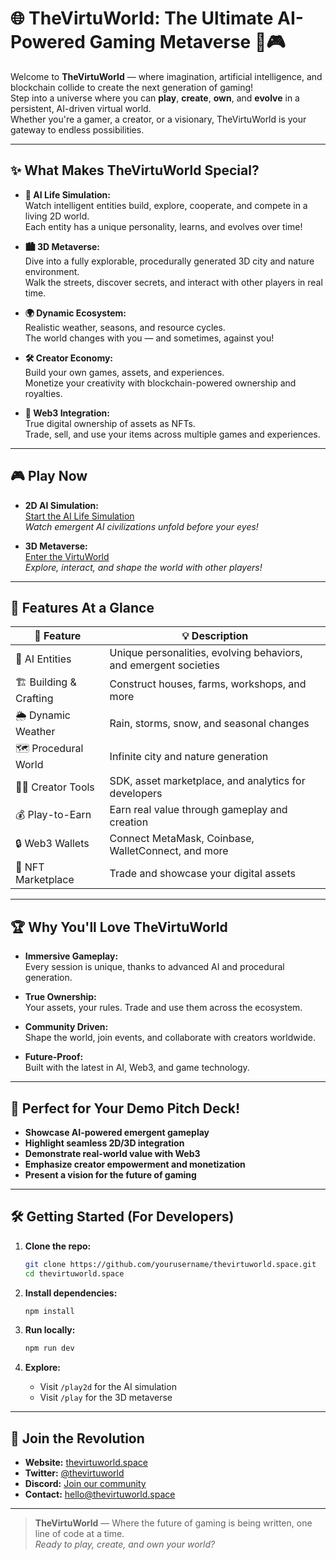 # 🌐 TheVirtuWorld: The Ultimate AI-Powered Gaming Metaverse 🚀🎮

Welcome to **TheVirtuWorld** — where imagination, artificial intelligence, and blockchain collide to create the next generation of gaming!  
Step into a universe where you can **play**, **create**, **own**, and **evolve** in a persistent, AI-driven virtual world.  
Whether you're a gamer, a creator, or a visionary, TheVirtuWorld is your gateway to endless possibilities.  

---

## ✨ What Makes TheVirtuWorld Special?

- **🧠 AI Life Simulation:**  
  Watch intelligent entities build, explore, cooperate, and compete in a living 2D world.  
  Each entity has a unique personality, learns, and evolves over time!

- **🏙️ 3D Metaverse:**  
  Dive into a fully explorable, procedurally generated 3D city and nature environment.  
  Walk the streets, discover secrets, and interact with other players in real time.

- **🌍 Dynamic Ecosystem:**  
  Realistic weather, seasons, and resource cycles.  
  The world changes with you — and sometimes, against you!

- **🛠️ Creator Economy:**  
  Build your own games, assets, and experiences.  
  Monetize your creativity with blockchain-powered ownership and royalties.

- **🔗 Web3 Integration:**  
  True digital ownership of assets as NFTs.  
  Trade, sell, and use your items across multiple games and experiences.

---

## 🎮 Play Now

- **2D AI Simulation:**  
  [Start the AI Life Simulation](https://thevirtuworld.space/play2d)  
  _Watch emergent AI civilizations unfold before your eyes!_

- **3D Metaverse:**  
  [Enter the VirtuWorld](https://thevirtuworld.space/play)  
  _Explore, interact, and shape the world with other players!_

---

## 🚀 Features At a Glance

| 🌟 Feature                | 💡 Description                                                                 |
|--------------------------|-------------------------------------------------------------------------------|
| 🤖 AI Entities           | Unique personalities, evolving behaviors, and emergent societies              |
| 🏗️ Building & Crafting   | Construct houses, farms, workshops, and more                                  |
| 🌦️ Dynamic Weather       | Rain, storms, snow, and seasonal changes                                      |
| 🗺️ Procedural World      | Infinite city and nature generation                                           |
| 🧑‍💻 Creator Tools        | SDK, asset marketplace, and analytics for developers                          |
| 💰 Play-to-Earn          | Earn real value through gameplay and creation                                 |
| 🔒 Web3 Wallets          | Connect MetaMask, Coinbase, WalletConnect, and more                           |
| 🎨 NFT Marketplace       | Trade and showcase your digital assets                                        |

---

## 🏆 Why You'll Love TheVirtuWorld

- **Immersive Gameplay:**  
  Every session is unique, thanks to advanced AI and procedural generation.

- **True Ownership:**  
  Your assets, your rules. Trade and use them across the ecosystem.

- **Community Driven:**  
  Shape the world, join events, and collaborate with creators worldwide.

- **Future-Proof:**  
  Built with the latest in AI, Web3, and game technology.

---

## 📸 Perfect for Your Demo Pitch Deck!

- **Showcase AI-powered emergent gameplay**
- **Highlight seamless 2D/3D integration**
- **Demonstrate real-world value with Web3**
- **Emphasize creator empowerment and monetization**
- **Present a vision for the future of gaming**

---

## 🛠️ Getting Started (For Developers)

1. **Clone the repo:**  
   ```bash
   git clone https://github.com/yourusername/thevirtuworld.space.git
   cd thevirtuworld.space
   ```

2. **Install dependencies:**  
   ```bash
   npm install
   ```

3. **Run locally:**  
   ```bash
   npm run dev
   ```

4. **Explore:**  
   - Visit `/play2d` for the AI simulation  
   - Visit `/play` for the 3D metaverse

---

## 🤝 Join the Revolution

- **Website:** [thevirtuworld.space](https://thevirtuworld.space)
- **Twitter:** [@thevirtuworld](https://twitter.com/thevirtuworld)
- **Discord:** [Join our community](https://discord.gg/thevirtuworld)
- **Contact:** hello@thevirtuworld.space

---

> **TheVirtuWorld** — Where the future of gaming is being written, one line of code at a time.  
> _Ready to play, create, and own your world?_

